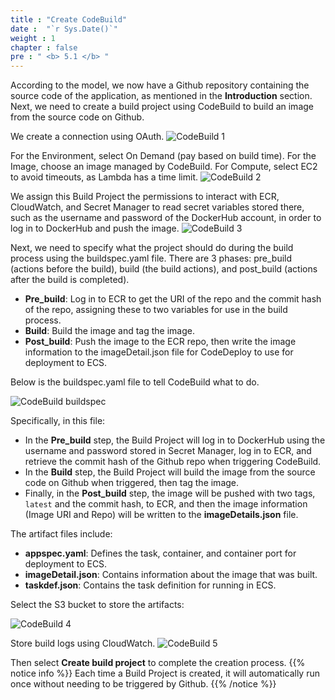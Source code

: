 ```yaml
---
title : "Create CodeBuild"
date :  "`r Sys.Date()`" 
weight : 1 
chapter : false
pre : " <b> 5.1 </b> "
---
```


According to the model, we now have a Github repository containing the source code of the application, as mentioned in the **Introduction** section. Next, we need to create a build project using CodeBuild to build an image from the source code on Github.

We create a connection using OAuth.
![CodeBuild 1](/images/5.Codepipeline/01-CB.png)

For the Environment, select On Demand (pay based on build time). For the Image, choose an image managed by CodeBuild. For Compute, select EC2 to avoid timeouts, as Lambda has a time limit.
![CodeBuild 2](/images/5.Codepipeline/02-CB.png)

We assign this Build Project the permissions to interact with ECR, CloudWatch, and Secret Manager to read secret variables stored there, such as the username and password of the DockerHub account, in order to log in to DockerHub and push the image.
![CodeBuild 3](/images/5.Codepipeline/03-CB.png)

Next, we need to specify what the project should do during the build process using the buildspec.yaml file. There are 3 phases: pre_build (actions before the build), build (the build actions), and post_build (actions after the build is completed).

- **Pre_build**: Log in to ECR to get the URI of the repo and the commit hash of the repo, assigning these to two variables for use in the build process.
- **Build**: Build the image and tag the image.
- **Post_build**: Push the image to the ECR repo, then write the image information to the imageDetail.json file for CodeDeploy to use for deployment to ECS.

Below is the buildspec.yaml file to tell CodeBuild what to do.

![CodeBuild buildspec](/images/5.Codepipeline/buildspec-CB.png)

Specifically, in this file:
- In the **Pre_build** step, the Build Project will log in to DockerHub using the username and password stored in Secret Manager, log in to ECR, and retrieve the commit hash of the Github repo when triggering CodeBuild. 
- In the **Build** step, the Build Project will build the image from the source code on Github when triggered, then tag the image.
- Finally, in the **Post_build** step, the image will be pushed with two tags, `latest` and the commit hash, to ECR, and then the image information (Image URI and Repo) will be written to the **imageDetails.json** file.

The artifact files include:
- **appspec.yaml**: Defines the task, container, and container port for deployment to ECS.
- **imageDetail.json**: Contains information about the image that was built.
- **taskdef.json**: Contains the task definition for running in ECS.

Select the S3 bucket to store the artifacts:

![CodeBuild 4](/images/5.Codepipeline/04-CB.png)

Store build logs using CloudWatch.
![CodeBuild 5](/images/5.Codepipeline/05-CB.png)

Then select **Create build project** to complete the creation process.
{{% notice info %}}
Each time a Build Project is created, it will automatically run once without needing to be triggered by Github.
{{% /notice %}}

